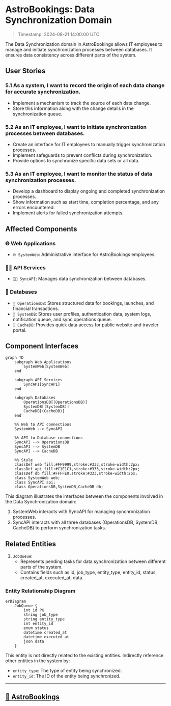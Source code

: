 # AstroBookings: Data Synchronization Domain

> Timestamp: 2024-08-21 14:00:00 UTC

The Data Synchronization domain in AstroBookings allows IT employees to manage and initiate synchronization processes between databases. It ensures data consistency across different parts of the system.

## User Stories

### 5.1 As a system, I want to record the origin of each data change for accurate synchronization.

- Implement a mechanism to track the source of each data change.
- Store this information along with the change details in the synchronization queue.

### 5.2 As an IT employee, I want to initiate synchronization processes between databases.

- Create an interface for IT employees to manually trigger synchronization processes.
- Implement safeguards to prevent conflicts during synchronization.
- Provide options to synchronize specific data sets or all data.

### 5.3 As an IT employee, I want to monitor the status of data synchronization processes.

- Develop a dashboard to display ongoing and completed synchronization processes.
- Show information such as start time, completion percentage, and any errors encountered.
- Implement alerts for failed synchronization attempts.

## Affected Components

### 🌐 Web Applications

- `🌐 SystemWeb`: Administrative interface for AstroBookings employees.

### 🧑‍💼 API Services

- `🧑‍💼 SyncAPI`: Manages data synchronization between databases.

### 📇 Databases

- `📇 OperationsDB`: Stores structured data for bookings, launches, and financial transactions.
- `📇 SystemDB`: Stores user profiles, authentication data, system logs, notification queue, and sync operations queue.
- `📇 CacheDB`: Provides quick data access for public website and traveler portal.

## Component Interfaces

```mermaid
graph TD
    subgraph Web Applications
        SystemWeb[SystemWeb]
    end

    subgraph API Services
        SyncAPI[SyncAPI]
    end

    subgraph Databases
        OperationsDB[(OperationsDB)]
        SystemDB[(SystemDB)]
        CacheDB[(CacheDB)]
    end

    %% Web to API connections
    SystemWeb --> SyncAPI

    %% API to Database connections
    SyncAPI --> OperationsDB
    SyncAPI --> SystemDB
    SyncAPI --> CacheDB

    %% Style
    classDef web fill:#FF9999,stroke:#333,stroke-width:2px;
    classDef api fill:#C1E1C1,stroke:#333,stroke-width:2px;
    classDef db fill:#FFFFE0,stroke:#333,stroke-width:2px;
    class SystemWeb web;
    class SyncAPI api;
    class OperationsDB,SystemDB,CacheDB db;
```

This diagram illustrates the interfaces between the components involved in the Data Synchronization domain:

1. SystemWeb interacts with SyncAPI for managing synchronization processes.
2. SyncAPI interacts with all three databases (OperationsDB, SystemDB, CacheDB) to perform synchronization tasks.

## Related Entities

1. `JobQueue`:
   - Represents pending tasks for data synchronization between different parts of the system.
   - Contains fields such as id, job_type, entity_type, entity_id, status, created_at, executed_at, data.

### Entity Relationship Diagram

```mermaid
erDiagram
    JobQueue {
        int id PK
        string job_type
        string entity_type
        int entity_id
        enum status
        datetime created_at
        datetime executed_at
        json data
    }
```

This entity is not directly related to the existing entities.
Indirectly reference other entities in the system by:

- `entity_type`: The type of entity being synchronized.
- `entity_id`: The ID of the entity being synchronized.

---

## [🚀 AstroBookings](https://github.com/AstroBookings)
